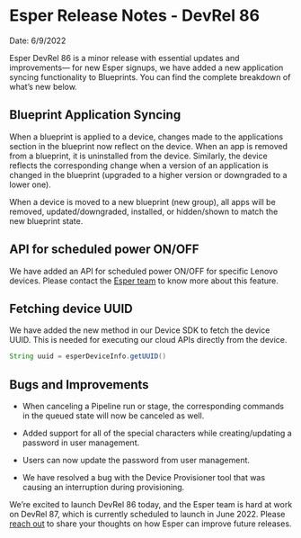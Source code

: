 # Esper Release Notes - DevRel 86

Date: 6/9/2022

  

Esper DevRel 86 is a minor release with essential updates and improvements— for new Esper signups, we have added a new application syncing functionality to Blueprints.  You can find the complete breakdown of what’s new below.

## Blueprint Application Syncing
    

When a blueprint is applied to a device, changes made to the applications section in the blueprint now reflect on the device. When an app is removed from a blueprint, it is uninstalled from the device. Similarly, the device reflects the corresponding change when a version of an application is changed in the blueprint (upgraded to a higher version or downgraded to a lower one).

When a device is moved to a new blueprint (new group), all apps will be removed, updated/downgraded, installed, or hidden/shown to match the new blueprint state.

## API for scheduled power ON/OFF
    

We have added an API for scheduled power ON/OFF for specific Lenovo devices. Please contact the [Esper team](https://support.esper.io/s/) to know more about this feature.

  

## Fetching device UUID
    

We have added the new method in our Device SDK to fetch the device UUID. This is needed for executing our cloud APIs directly from the device.


``` java
String uuid = esperDeviceInfo.getUUID()
```


## Bugs and Improvements

-   When canceling a Pipeline run or stage, the corresponding commands in the queued state will now be canceled as well.  

-   Added support for all of the special characters while creating/updating a password in user management.    

-   Users can now update the password from user management.   

-   We have resolved a bug with the Device Provisioner tool that was causing an interruption during provisioning.
  

We’re excited to launch DevRel 86 today, and the Esper team is hard at work on DevRel 87, which is currently scheduled to launch in June 2022. Please [reach out](https://support.esper.io/s/) to share your thoughts on how Esper can improve future releases.

